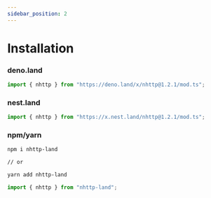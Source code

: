 ```yaml
---
sidebar_position: 2
---
```


# Installation

### deno.land

```ts
import { nhttp } from "https://deno.land/x/nhttp@1.2.1/mod.ts";
```

### nest.land

```ts
import { nhttp } from "https://x.nest.land/nhttp@1.2.1/mod.ts";
```

### npm/yarn

```bash
npm i nhttp-land

// or

yarn add nhttp-land
```

```ts
import { nhttp } from "nhttp-land";
```